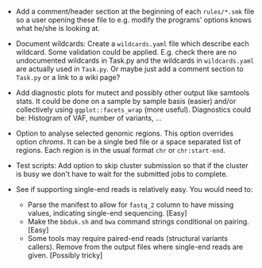 * Add a comment/header section at the beginning of each `rules/*.smk` file
  so a user opening these file to e.g. modify the programs' options knows what he/she is
  looking at.

* Document wildcards: Create a `wildcards.yaml` file which describe each
  wildcard. Some validation could be applied. E.g. check there are no
  undocumented wildcards in Task.py and the wildcards in `wildcards.yaml` are
  actually used in `Task.py`. Or maybe just add a comment section to `Task.py`
  or a link to a wiki page?

* Add diagnostic plots for mutect and possibly other output like samtools stats.
  It could be done on a sample by sample basis (easier) and/or collectively using
  `ggplot::facets_wrap` (more useful). Diagnostics could be: Histogram of VAF,
  number of variants, ...

* Option to analyse selected genomic regions. This option overrides option
  *chroms*. It can be a single bed file or a space separated list of regions.
  Each region is in the usual format `chr` or `chr:start-end`.

* Test scripts: Add option to skip cluster submission so that if the cluster is
  busy we don't have to wait for the submitted jobs to complete.

* See if supporting single-end reads is relatively easy. You would need to:
    * Parse the manifest to allow for `fastq_2` column to have missing values,
      indicating single-end sequencing. [Easy]
    * Make the `bbduk.sh` and `bwa` command strings conditional on pairing. [Easy]
    * Some tools may require paired-end reads (structural variants callers). Remove 
      from the output files where single-end reads are given. [Possibly tricky]
